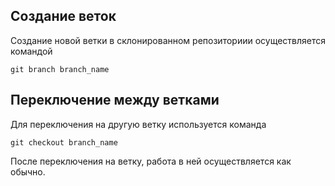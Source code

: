 ## Создание веток
Создание новой ветки в склонированном репозиториии осуществляется командой
```shell
git branch branch_name
```

## Переключение между ветками
Для переключения на другую ветку используется команда
```shell
git checkout branch_name
```
После переключения на ветку, работа в ней осуществляется как обычно.
